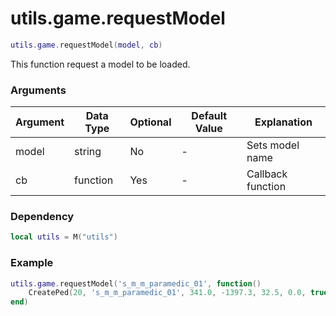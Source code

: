 # utils.game.requestModel

```lua
utils.game.requestModel(model, cb)
```
This function request a model to be loaded.

### Arguments
| Argument      | Data Type | Optional | Default Value | Explanation |
|---------------|-----------|----------|---------------|-------------|
| model | string | No | - | Sets model name |
| cb | function | Yes | - | Callback function |

### Dependency
```lua
local utils = M("utils")
```

### Example
```lua
utils.game.requestModel('s_m_m_paramedic_01', function()
	CreatePed(20, 's_m_m_paramedic_01', 341.0, -1397.3, 32.5, 0.0, true, false)
end)
```